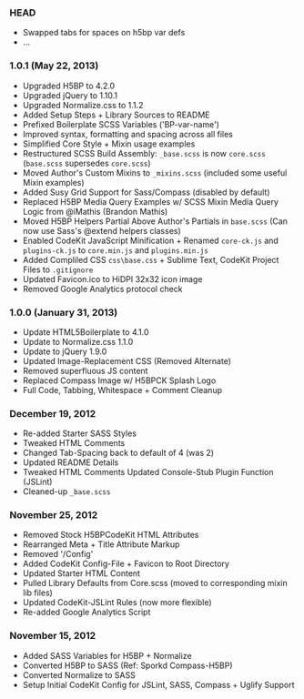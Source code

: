 ### HEAD
* Swapped tabs for spaces on h5bp var defs
* ...

### 1.0.1 (May 22, 2013)
* Upgraded H5BP to 4.2.0
* Upgraded jQuery to 1.10.1
* Upgraded Normalize.css to 1.1.2
* Added Setup Steps + Library Sources to README
* Prefixed Boilerplate SCSS Variables ('BP-var-name')
* Improved syntax, formatting and spacing across all files
* Simplified Core Style + Mixin usage examples
* Restructured SCSS Build Assembly: `_base.scss` is
  now `core.scss` (`base.scss` supersedes `core.scss`)
* Moved Author's Custom Mixins to `_mixins.scss` (included 
  some useful Mixin examples)
* Added Susy Grid Support for Sass/Compass (disabled by default)
* Replaced H5BP Media Query Examples w/ SCSS Mixin Media
  Query Logic from @iMathis (Brandon Mathis)
* Moved H5BP Helpers Partial Above Author's Partials
  in `base.scss` (Can now use Sass's @extend helpers classes)
* Enabled CodeKit JavaScript Minification + 
  Renamed `core-ck.js` and `plugins-ck.js` 
  to `core.min.js` and `plugins.min.js`
* Added Compliled CSS `css\base.css` + Sublime Text, CodeKit
  Project Files to `.gitignore`
* Updated Favicon.ico to HiDPI 32x32 icon image
* Removed Google Analytics protocol check


### 1.0.0 (January 31, 2013)
* Update HTML5Boilerplate to 4.1.0
* Update to Normalize.css 1.1.0
* Update to jQuery 1.9.0
* Updated Image-Replacement CSS (Removed Alternate)
* Removed superfluous JS content
* Replaced Compass Image w/ H5BPCK Splash Logo
* Full Code, Tabbing, Whitespace + Comment Cleanup


### December 19, 2012
* Re-added Starter SASS Styles
* Tweaked HTML Comments
* Changed Tab-Spacing back to default of 4 (was 2)
* Updated README Details
* Tweaked HTML Comments
  Updated Console-Stub Plugin Function (JSLint) 
* Cleaned-up `_base.scss`


### November 25, 2012
* Removed Stock H5BPCodeKit HTML Attributes 
* Rearranged Meta + Title Attribute Markup
* Removed '/Config' 
* Added CodeKit Config-File + Favicon to Root
  Directory
* Updated Starter HTML Content
* Pulled Library Defaults from Core.scss (moved to
  corresponding mixin lib files)
* Updated CodeKit-JSLint Rules (now more flexible)
* Re-added Google Analytics Script


### November 15, 2012
* Added SASS Variables for H5BP + Normalize
* Converted H5BP to SASS (Ref: Sporkd Compass-H5BP)
* Converted Normalize to SASS
* Setup Initial CodeKit Config for JSLint, SASS, 
  Compass + Uglify Support

